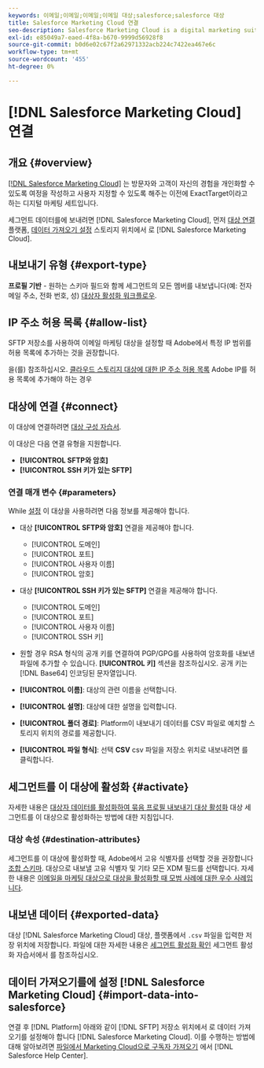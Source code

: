 ```yaml
---
keywords: 이메일;이메일;이메일;이메일 대상;salesforce;salesforce 대상
title: Salesforce Marketing Cloud 연결
seo-description: Salesforce Marketing Cloud is a digital marketing suite formerly known as ExactTarget that allows you to build and customize journeys for visitors and customers to personalize their experience.
exl-id: e85049a7-eaed-4f8a-b670-9999d56928f8
source-git-commit: b0d6e02c67f2a62971332acb224c7422ea467e6c
workflow-type: tm+mt
source-wordcount: '455'
ht-degree: 0%

---
```


# [!DNL Salesforce Marketing Cloud] 연결

## 개요 {#overview}

[[!DNL Salesforce Marketing Cloud]](https://www.salesforce.com/products/marketing-cloud/email-marketing/) 는 방문자와 고객이 자신의 경험을 개인화할 수 있도록 여정을 작성하고 사용자 지정할 수 있도록 해주는 이전에 ExactTarget이라고 하는 디지털 마케팅 세트입니다.

세그먼트 데이터를에 보내려면 [!DNL Salesforce Marketing Cloud], 먼저 [대상 연결](#connect-destination) 플랫폼, [데이터 가져오기 설정](#import-data-into-salesforce) 스토리지 위치에서 로 [!DNL Salesforce Marketing Cloud].

## 내보내기 유형 {#export-type}

**프로필 기반** - 원하는 스키마 필드와 함께 세그먼트의 모든 멤버를 내보냅니다(예: 전자 메일 주소, 전화 번호, 성) [대상자 활성화 워크플로우](../../ui/activate-batch-profile-destinations.md#select-attributes).

## IP 주소 허용 목록 {#allow-list}

SFTP 저장소를 사용하여 이메일 마케팅 대상을 설정할 때 Adobe에서 특정 IP 범위를 허용 목록에 추가하는 것을 권장합니다.

을(를) 참조하십시오. [클라우드 스토리지 대상에 대한 IP 주소 허용 목록](../cloud-storage/ip-address-allow-list.md) Adobe IP를 허용 목록에 추가해야 하는 경우

## 대상에 연결 {#connect}

이 대상에 연결하려면 [대상 구성 자습서](../../ui/connect-destination.md).

이 대상은 다음 연결 유형을 지원합니다.

* **[!UICONTROL SFTP와 암호]**
* **[!UICONTROL SSH 키가 있는 SFTP]**

### 연결 매개 변수 {#parameters}

While [설정](../../ui/connect-destination.md) 이 대상을 사용하려면 다음 정보를 제공해야 합니다.

* 대상 **[!UICONTROL SFTP와 암호]** 연결을 제공해야 합니다.
   * [!UICONTROL 도메인]
   * [!UICONTROL 포트]
   * [!UICONTROL 사용자 이름]
   * [!UICONTROL 암호]
* 대상 **[!UICONTROL SSH 키가 있는 SFTP]** 연결을 제공해야 합니다.
   * [!UICONTROL 도메인]
   * [!UICONTROL 포트]
   * [!UICONTROL 사용자 이름]
   * [!UICONTROL SSH 키]

* 원할 경우 RSA 형식의 공개 키를 연결하여 PGP/GPG를 사용하여 암호화를 내보낸 파일에 추가할 수 있습니다. **[!UICONTROL 키]** 섹션을 참조하십시오. 공개 키는 [!DNL Base64] 인코딩된 문자열입니다.
* **[!UICONTROL 이름]**: 대상의 관련 이름을 선택합니다.
* **[!UICONTROL 설명]**: 대상에 대한 설명을 입력합니다.
* **[!UICONTROL 폴더 경로]**: Platform이 내보내기 데이터를 CSV 파일로 예치할 스토리지 위치의 경로를 제공합니다.
* **[!UICONTROL 파일 형식]**: 선택 **CSV** csv 파일을 저장소 위치로 내보내려면 를 클릭합니다.

<!--

Commenting out Amazon S3 bucket part for now until support is clarified

- **[!UICONTROL Bucket name]**: Your Amazon S3 bucket, where Platform will deposit the data export. Your input must be between 3 and 63 characters long. Must begin and end with a letter or number. Must contain only lowercase letters, numbers, or hyphens ( - ). Must not be formatted as an IP address (for example, 192.100.1.1).

-->

## 세그먼트를 이 대상에 활성화 {#activate}

자세한 내용은 [대상자 데이터를 활성화하여 묶음 프로필 내보내기 대상 활성화](../../ui/activate-batch-profile-destinations.md) 대상 세그먼트를 이 대상으로 활성화하는 방법에 대한 지침입니다.

### 대상 속성 {#destination-attributes}

세그먼트를 이 대상에 활성화할 때, Adobe에서 고유 식별자를 선택할 것을 권장합니다 [조합 스키마](../../../profile/home.md#profile-fragments-and-union-schemas). 대상으로 내보낼 고유 식별자 및 기타 모든 XDM 필드를 선택합니다. 자세한 내용은 [이메일을 마케팅 대상으로 대상을 활성화할 때 모범 사례에 대한 우수 사례입니다](overview.md#best-practices).

## 내보낸 데이터 {#exported-data}

대상 [!DNL Salesforce Marketing Cloud] 대상, 플랫폼에서 `.csv` 파일을 입력한 저장 위치에 저장합니다. 파일에 대한 자세한 내용은 [세그먼트 활성화 확인](../../ui/activate-batch-profile-destinations.md#verify) 세그먼트 활성화 자습서에서 를 참조하십시오.

## 데이터 가져오기를에 설정 [!DNL Salesforce Marketing Cloud] {#import-data-into-salesforce}

연결 후 [!DNL Platform] 아래와 같이 [!DNL SFTP] 저장소 위치에서 로 데이터 가져오기를 설정해야 합니다 [!DNL Salesforce Marketing Cloud]. 이를 수행하는 방법에 대해 알아보려면 [파일에서 Marketing Cloud으로 구독자 가져오기](https://help.salesforce.com/articleView?id=mc_es_import_subscribers_from_file.htm&amp;type=5) 에서 [!DNL Salesforce Help Center].

